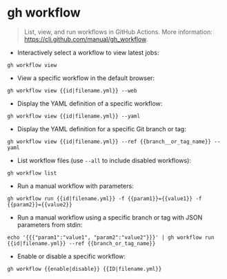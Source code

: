 # gh workflow

> List, view, and run workflows in GitHub Actions.
> More information: <https://cli.github.com/manual/gh_workflow>.

- Interactively select a workflow to view latest jobs:

`gh workflow view`

- View a specific workflow in the default browser:

`gh workflow view {{id|filename.yml}} --web`

- Display the YAML definition of a specific workflow:

`gh workflow view {{id|filename.yml}} --yaml`

- Display the YAML definition for a specific Git branch or tag:

`gh workflow view {{id|filename.yml}} --ref {{branch__or_tag_name}} --yaml`

- List workflow files (use `--all` to include disabled workflows):

`gh workflow list`

- Run a manual workflow with parameters:

`gh workflow run {{id|filename.yml}} -f {{param1}}={{value1}} -f {{param2}}={{value2}}`

- Run a manual workflow using a specific branch or tag with JSON parameters from stdin:

`echo '{{{"param1":"value1", "param2":"value2"}}}' | gh workflow run {{id|filename.yml}} --ref {{branch_or_tag_name}}`

- Enable or disable a specific workflow:

`gh workflow {{enable|disable}} {{ID|filename.yml}}`
